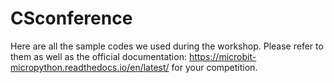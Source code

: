 # CSconference
Here are all the sample codes we used during the workshop.
Please refer to them as well as the official documentation: https://microbit-micropython.readthedocs.io/en/latest/ for your competition.

